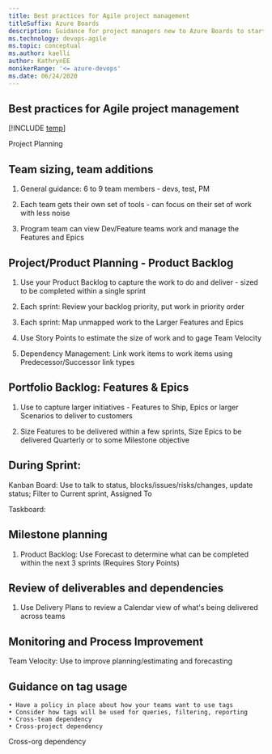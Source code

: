 ```yaml
---
title: Best practices for Agile project management 
titleSuffix: Azure Boards
description: Guidance for project managers new to Azure Boards to start planning their projects  
ms.technology: devops-agile
ms.topic: conceptual
ms.author: kaelli
author: KathrynEE
monikerRange: '<= azure-devops'
ms.date: 06/24/2020
---
```




## Best practices for Agile project management 

[!INCLUDE [temp](includes/version-vsts-tfs-all-versions.md)]


Project Planning 


## Team sizing, team additions  

1. General guidance: 6 to 9 team members - devs, test, PM 

2. Each team gets their own set of tools  - can focus on their set of work with less noise 

3. Program team can view Dev/Feature teams work and manage the Features and Epics 
	
## Project/Product Planning - Product Backlog

1. Use your Product Backlog to capture the work to do and deliver - sized to be completed within a single sprint 

2. Each sprint: Review your backlog priority, put work in priority order 

3. Each sprint: Map unmapped work to the Larger Features and Epics 

4. Use Story Points to estimate the size of work and to gage Team Velocity 

5. Dependency Management: Link work items to work  items using Predecessor/Successor link types 
	
## Portfolio Backlog: Features & Epics 

1. Use to capture larger initiatives - Features to Ship,  Epics or larger Scenarios to deliver to customers 

2. Size Features to be delivered within a few sprints, Size Epics to be delivered Quarterly or to some Milestone objective 
	
## During Sprint: 

Kanban Board: Use to talk to status, blocks/issues/risks/changes, update status; Filter to Current sprint, Assigned To 

Taskboard: 
	
## Milestone planning  

1. Product Backlog: Use Forecast to determine what can be completed within the next 3 sprints (Requires Story Points)  

## Review of deliverables and dependencies

1. Use Delivery Plans to review a Calendar view of what's being delivered across teams 
	
## Monitoring and Process Improvement 

Team Velocity:  Use to improve planning/estimating and forecasting 

## Guidance on tag usage  
	• Have a policy in place about how your teams want to use tags
	• Consider how tags will be used for queries, filtering, reporting 
	• Cross-team dependency
	• Cross-project dependency


Cross-org dependency